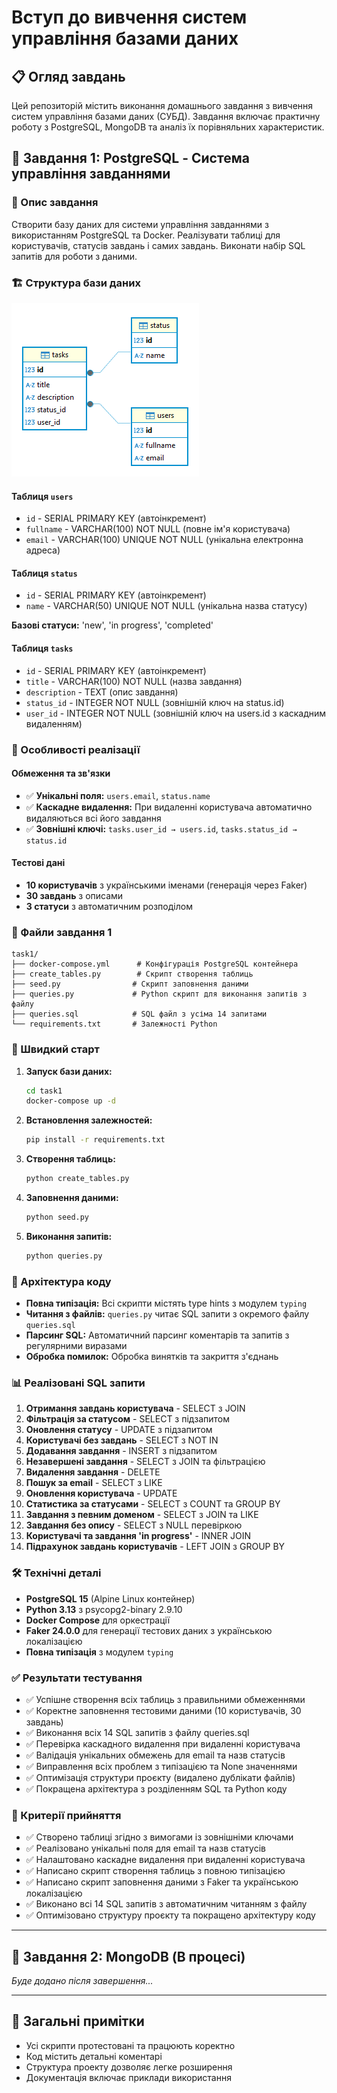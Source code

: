 # Вступ до вивчення систем управління базами даних

## 📋 Огляд завдань

Цей репозиторій містить виконання домашнього завдання з вивчення систем управління базами даних (СУБД). Завдання включає практичну роботу з PostgreSQL, MongoDB та аналіз їх порівняльних характеристик.

## 🎯 Завдання 1: PostgreSQL - Система управління завданнями

### 📝 Опис завдання
Створити базу даних для системи управління завданнями з використанням PostgreSQL та Docker. Реалізувати таблиці для користувачів, статусів завдань і самих завдань. Виконати набір SQL запитів для роботи з даними.

### 🏗️ Структура бази даних
![alt text](image.png)

#### Таблиця `users`
- `id` - SERIAL PRIMARY KEY (автоінкремент)
- `fullname` - VARCHAR(100) NOT NULL (повне ім'я користувача)
- `email` - VARCHAR(100) UNIQUE NOT NULL (унікальна електронна адреса)

#### Таблиця `status`
- `id` - SERIAL PRIMARY KEY (автоінкремент)
- `name` - VARCHAR(50) UNIQUE NOT NULL (унікальна назва статусу)

**Базові статуси:** 'new', 'in progress', 'completed'

#### Таблиця `tasks`
- `id` - SERIAL PRIMARY KEY (автоінкремент)
- `title` - VARCHAR(100) NOT NULL (назва завдання)
- `description` - TEXT (опис завдання)
- `status_id` - INTEGER NOT NULL (зовнішній ключ на status.id)
- `user_id` - INTEGER NOT NULL (зовнішній ключ на users.id з каскадним видаленням)

### 🔧 Особливості реалізації

#### Обмеження та зв'язки
- ✅ **Унікальні поля:** `users.email`, `status.name`
- ✅ **Каскадне видалення:** При видаленні користувача автоматично видаляються всі його завдання
- ✅ **Зовнішні ключі:** `tasks.user_id → users.id`, `tasks.status_id → status.id`

#### Тестові дані
- **10 користувачів** з українськими іменами (генерація через Faker)
- **30 завдань** з описами
- **3 статуси** з автоматичним розподілом

### 📁 Файли завдання 1

```
task1/
├── docker-compose.yml      # Конфігурація PostgreSQL контейнера
├── create_tables.py        # Скрипт створення таблиць
├── seed.py                # Скрипт заповнення даними
├── queries.py             # Python скрипт для виконання запитів з файлу
├── queries.sql            # SQL файл з усіма 14 запитами
└── requirements.txt       # Залежності Python
```

### 🚀 Швидкий старт

1. **Запуск бази даних:**
   ```bash
   cd task1
   docker-compose up -d
   ```

2. **Встановлення залежностей:**
   ```bash
   pip install -r requirements.txt
   ```

3. **Створення таблиць:**
   ```bash
   python create_tables.py
   ```

4. **Заповнення даними:**
   ```bash
   python seed.py
   ```

5. **Виконання запитів:**
   ```bash
   python queries.py
   ```

### 🔧 Архітектура коду
- **Повна типізація:** Всі скрипти містять type hints з модулем `typing`
- **Читання з файлів:** `queries.py` читає SQL запити з окремого файлу `queries.sql`
- **Парсинг SQL:** Автоматичний парсинг коментарів та запитів з регулярними виразами
- **Обробка помилок:** Обробка винятків та закриття з'єднань

### 📊 Реалізовані SQL запити

1. **Отримання завдань користувача** - SELECT з JOIN
2. **Фільтрація за статусом** - SELECT з підзапитом
3. **Оновлення статусу** - UPDATE з підзапитом
4. **Користувачі без завдань** - SELECT з NOT IN
5. **Додавання завдання** - INSERT з підзапитом
6. **Незавершені завдання** - SELECT з JOIN та фільтрацією
7. **Видалення завдання** - DELETE
8. **Пошук за email** - SELECT з LIKE
9. **Оновлення користувача** - UPDATE
10. **Статистика за статусами** - SELECT з COUNT та GROUP BY
11. **Завдання з певним доменом** - SELECT з JOIN та LIKE
12. **Завдання без опису** - SELECT з NULL перевіркою
13. **Користувачі та завдання 'in progress'** - INNER JOIN
14. **Підрахунок завдань користувачів** - LEFT JOIN з GROUP BY

### 🛠️ Технічні деталі

- **PostgreSQL 15** (Alpine Linux контейнер)
- **Python 3.13** з psycopg2-binary 2.9.10
- **Docker Compose** для оркестрації
- **Faker 24.0.0** для генерації тестових даних з українською локалізацією
- **Повна типізація** з модулем `typing`

### ✅ Результати тестування

- ✅ Успішне створення всіх таблиць з правильними обмеженнями
- ✅ Коректне заповнення тестовими даними (10 користувачів, 30 завдань)
- ✅ Виконання всіх 14 SQL запитів з файлу queries.sql
- ✅ Перевірка каскадного видалення при видаленні користувача
- ✅ Валідація унікальних обмежень для email та назв статусів
- ✅ Виправлення всіх проблем з типізацією та None значеннями
- ✅ Оптимізація структури проєкту (видалено дублікати файлів)
- ✅ Покращена архітектура з розділенням SQL та Python коду

### 🎯 Критерії прийняття

- ✅ Створено таблиці згідно з вимогами із зовнішніми ключами
- ✅ Реалізовано унікальні поля для email та назв статусів
- ✅ Налаштовано каскадне видалення при видаленні користувача
- ✅ Написано скрипт створення таблиць з повною типізацією
- ✅ Написано скрипт заповнення даними з Faker та українською локалізацією
- ✅ Виконано всі 14 SQL запитів з автоматичним читанням з файлу
- ✅ Оптимізовано структуру проєкту та покращено архітектуру коду

---

## 🔄 Завдання 2: MongoDB (В процесі)

*Буде додано після завершення...*

---

## 📝 Загальні примітки

- Усі скрипти протестовані та працюють коректно
- Код містить детальні коментарі
- Структура проекту дозволяє легке розширення
- Документація включає приклади використання
